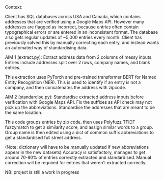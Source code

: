 Context:


Client has SQL databases across USA and Canada, which contains addresses that are verified using a Google Maps API.
However many addresses are flagged as incorrect, because entries often contain typographical errors or are entered in an inconsistent format.
The database also gets regular updates of ~5,000 entries every month.
Client has previously solved this by manually correcting each entry, and instead wants an automated way of standardising data.

AIM 1 (extract.py): Extract address data from 2 columns of messy inputs. Entries include addresses split over 2 rows, company names, and blank entries.

This extraction uses PyTorch and pre-trained transformer BERT for Named Entity Recognition (NER).
This is used to identify if an entry is not a company, and then concatenates the address with zipcode.


AIM 2 (standardise.py): Standardise extracted address inputs before verification with Google Maps API. Fix the suffixes as API check may not pick up the abbreviations.
Standardise the addresses that are meant to be the same location.

This code groups entries by zip code, then uses Polyfuzz TFIDF fuzzymatch to get a similarity score, and assign similar words to a group.
Group name is then edited using a dict of common suffix abbreviations to get a standardised full street address.

(Note: dictionary will have to be manually updated if new abbreviations appear in the new datasets)
Accuracy is satisfactory, manages to get around 70-80% of entries correctly extracted and standardised. Manual correction will be required for entries that weren't extracted correctly.


NB: project is still a work in progress
